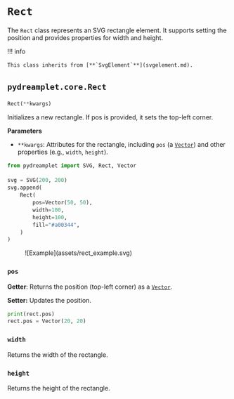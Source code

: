 # `Rect`

The `Rect` class represents an SVG rectangle element. It supports setting the position and provides properties for width and height.

!!! info

    This class inherits from [**`SvgElement`**](svgelement.md).

## <span class=class></span>`pydreamplet.core.Rect`

```py
Rect(**kwargs)
```

Initializes a new rectangle. If pos is provided, it sets the top-left corner.

<span class="param">**Parameters**</span>

- `**kwargs`: Attributes for the rectangle, including `pos` (a [`Vector`](../math/vector.md)) and other properties (e.g., `width`, `height`).
 
```py
from pydreamplet import SVG, Rect, Vector

svg = SVG(200, 200)
svg.append(
    Rect(
        pos=Vector(50, 50),
        width=100,
        height=100,
        fill="#a00344",
    )
)
```

<figure class="light-dark-bg" markdown="span">
  ![Example](assets/rect_example.svg)
</figure>

### <span class="prop"></span>`pos`

**Getter**: Returns the position (top-left corner) as a [`Vector`](../math/vector.md).

**Setter:** Updates the position.

```py
print(rect.pos)
rect.pos = Vector(20, 20)
```

### <span class="prop"></span>`width`

Returns the width of the rectangle.

### <span class="prop"></span>`height`

Returns the height of the rectangle.